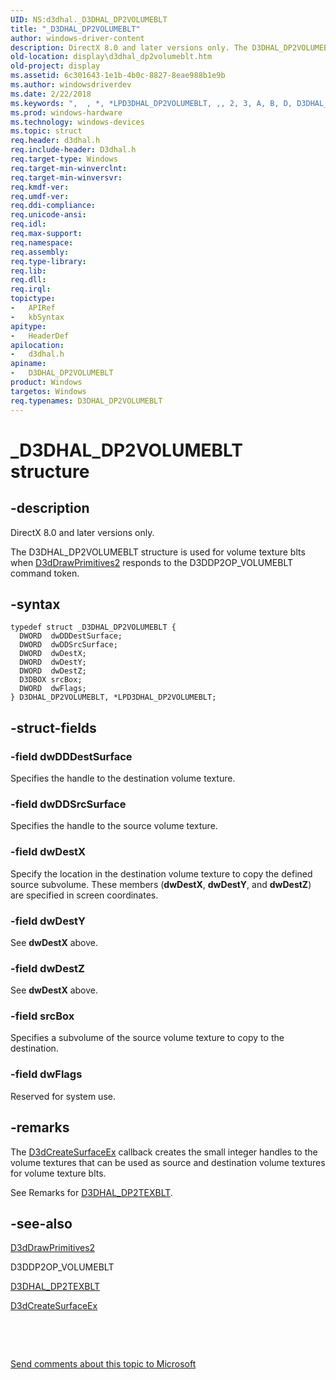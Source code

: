 ```yaml
---
UID: NS:d3dhal._D3DHAL_DP2VOLUMEBLT
title: "_D3DHAL_DP2VOLUMEBLT"
author: windows-driver-content
description: DirectX 8.0 and later versions only. The D3DHAL_DP2VOLUMEBLT structure is used for volume texture blts when D3dDrawPrimitives2 responds to the D3DDP2OP_VOLUMEBLT command token.
old-location: display\d3dhal_dp2volumeblt.htm
old-project: display
ms.assetid: 6c301643-1e1b-4b0c-8827-8eae988b1e9b
ms.author: windowsdriverdev
ms.date: 2/22/2018
ms.keywords: ",  , *, *LPD3DHAL_DP2VOLUMEBLT, ,, 2, 3, A, B, D, D3DHAL_DP2VOLUMEBLT, D3DHAL_DP2VOLUMEBLT structure [Display Devices], E, H, L, LPD3DHAL_DP2VOLUMEBLT, LPD3DHAL_DP2VOLUMEBLT structure pointer [Display Devices], M, O, P, T, U, V, _, _D3DHAL_DP2VOLUMEBLT, d3dhal/D3DHAL_DP2VOLUMEBLT, d3dhal/LPD3DHAL_DP2VOLUMEBLT, d3dstrct_44b31cb6-2a36-4d2d-91a3-c59b07d8815b.xml, display.d3dhal_dp2volumeblt"
ms.prod: windows-hardware
ms.technology: windows-devices
ms.topic: struct
req.header: d3dhal.h
req.include-header: D3dhal.h
req.target-type: Windows
req.target-min-winverclnt: 
req.target-min-winversvr: 
req.kmdf-ver: 
req.umdf-ver: 
req.ddi-compliance: 
req.unicode-ansi: 
req.idl: 
req.max-support: 
req.namespace: 
req.assembly: 
req.type-library: 
req.lib: 
req.dll: 
req.irql: 
topictype:
-	APIRef
-	kbSyntax
apitype:
-	HeaderDef
apilocation:
-	d3dhal.h
apiname:
-	D3DHAL_DP2VOLUMEBLT
product: Windows
targetos: Windows
req.typenames: D3DHAL_DP2VOLUMEBLT
---
```


# _D3DHAL_DP2VOLUMEBLT structure


## -description



   DirectX 8.0 and later versions only.
   

The D3DHAL_DP2VOLUMEBLT structure is used for volume texture blts when <a href="..\d3dhal\nc-d3dhal-lpd3dhal_drawprimitives2cb.md">D3dDrawPrimitives2</a> responds to the D3DDP2OP_VOLUMEBLT command token.


## -syntax


````
typedef struct _D3DHAL_DP2VOLUMEBLT {
  DWORD  dwDDDestSurface;
  DWORD  dwDDSrcSurface;
  DWORD  dwDestX;
  DWORD  dwDestY;
  DWORD  dwDestZ;
  D3DBOX srcBox;
  DWORD  dwFlags;
} D3DHAL_DP2VOLUMEBLT, *LPD3DHAL_DP2VOLUMEBLT;
````


## -struct-fields




### -field dwDDDestSurface

Specifies the handle to the destination volume texture.


### -field dwDDSrcSurface

Specifies the handle to the source volume texture.


### -field dwDestX

Specify the location in the destination volume texture to copy the defined source subvolume. These members (<b>dwDestX</b>, <b>dwDestY</b>, and <b>dwDestZ</b>) are specified in screen coordinates.


### -field dwDestY

See <b>dwDestX</b> above.


### -field dwDestZ

See <b>dwDestX</b> above.


### -field srcBox

Specifies a subvolume of the source volume texture to copy to the destination.


### -field dwFlags

Reserved for system use.


## -remarks



The <a href="https://msdn.microsoft.com/dd07e49c-ec1f-4ba6-8b17-80ce6d3c5813">D3dCreateSurfaceEx</a> callback creates the small integer handles to the volume textures that can be used as source and destination volume textures for volume texture blts.

See Remarks for <a href="..\d3dhal\ns-d3dhal-_d3dhal_dp2texblt.md">D3DHAL_DP2TEXBLT</a>.




## -see-also

<a href="..\d3dhal\nc-d3dhal-lpd3dhal_drawprimitives2cb.md">D3dDrawPrimitives2</a>



D3DDP2OP_VOLUMEBLT



<a href="..\d3dhal\ns-d3dhal-_d3dhal_dp2texblt.md">D3DHAL_DP2TEXBLT</a>



<a href="https://msdn.microsoft.com/dd07e49c-ec1f-4ba6-8b17-80ce6d3c5813">D3dCreateSurfaceEx</a>



 

 

<a href="mailto:wsddocfb@microsoft.com?subject=Documentation%20feedback [display\display]:%20D3DHAL_DP2VOLUMEBLT structure%20 RELEASE:%20(2/22/2018)&amp;body=%0A%0APRIVACY STATEMENT%0A%0AWe use your feedback to improve the documentation. We don't use your email address for any other purpose, and we'll remove your email address from our system after the issue that you're reporting is fixed. While we're working to fix this issue, we might send you an email message to ask for more info. Later, we might also send you an email message to let you know that we've addressed your feedback.%0A%0AFor more info about Microsoft's privacy policy, see http://privacy.microsoft.com/en-us/default.aspx." title="Send comments about this topic to Microsoft">Send comments about this topic to Microsoft</a>

